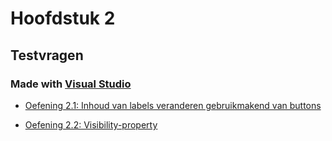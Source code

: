 # Hoofdstuk 2

## Testvragen

### Made with [Visual Studio](https://www.visualstudio.com/)

- [Oefening 2.1: Inhoud van labels veranderen gebruikmakend van buttons](https://github.com/MathiasV-immalle/portfolio/blob/master/Tekstdocumenten/Hoofdstuk%202/2.1.md)

- [Oefening 2.2: Visibility-property](https://github.com/MathiasV-immalle/portfolio/blob/master/Tekstdocumenten/Hoofdstuk%202/2.2.md)
